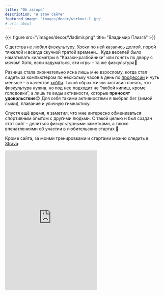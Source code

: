```yaml
---
title: "Об авторе"
description: "и этом сайте"
featured_image: 'images/decor/workout-1.jpg'
# url: about
---
```

{{< figure src="/images/decor/Vladimir.png" title="Владимир Плизгá" >}}

С детства не любил физкультуру. Уроки по ней казались долгой, порой тяжелой и всегда скучной тратой времени… Куда веселей было наматывать километры в “Казаки-разбойники” или гонять по двору с мячом! Хотя, если задуматься, эти игры – та же физкультура:thinking:

Разница стала окончательно ясна лишь мне взрослому, когда стал сидеть за компьютером по нескольку часов в день по [профессии](https://www.linkedin.com/in/toparvion/) и чуть меньше – в качестве [хобби](https://github.com/Toparvion). Такой образ жизни заставил понять, что физкультура нужна, но под нее подходит не “любой кипиш, кроме голодовки”, а лишь те виды активности, которые **приносят удовольствие**:blush: Для себя такими активностями я выбрал бег (зимой лыжи), плавание и уличную гимнастику.

Спустя ещё время, я заметил, что мне интересно обмениваться спортивным опытом с другими людьми. С такой целью и был создан этот сайт – делиться физкультурными заметками, а также впечатлениями об участии в любительских стартах :medal_sports:

Кроме сайта, за моими тренировками и стартами можно следить в [Strava](https://www.strava.com/athletes/toparvion):

<iframe height='454' width='300' frameborder='0' allowtransparency='true' scrolling='no' src='https://www.strava.com/athletes/26082931/latest-rides/6a69e6065c0b51200793cff436df6d20330ece10'></iframe>
